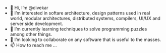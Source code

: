 - 👋 Hi, I’m @divekar
- 👀 I’m interested in softare architecture, design patterns used in real world, modular architectures, distributed systems, compilers, UI/UX and server side development.
- 🌱 I’m currently learning techniques to solve programming puzzles among other things.
- 💞️ I’m looking to collaborate on any software that is useful to the masses.
- 📫 How to reach me ...

<!---
divekar/divekar is a ✨ special ✨ repository because its `README.md` (this file) appears on your GitHub profile.
You can click the Preview link to take a look at your changes.
--->
